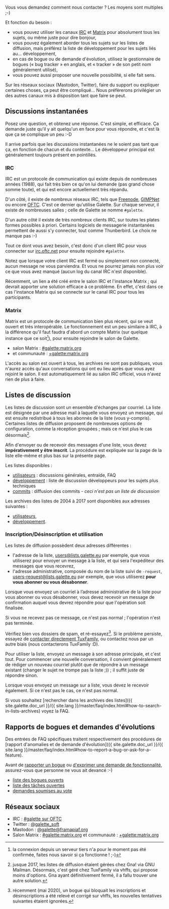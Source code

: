 Vous vous demandez comment nous contacter ? Les moyens sont multiples ;-)

Et fonction du besoin :

* vous pouvez utiliser les canaux [IRC](#irc) et [Matrix](#matrix) pour absolument tous les sujets, ou même juste pour dire bonjour,
* vous pouvez également aborder tous les sujets sur les listes de diffusion, mais préférez la liste de développement pour les sujets liés au... développement,
* en cas de bogue ou de demande d'évolution, utilisez le gestionnaire de bogues (« bug tracker » en anglais, et « tracker » de son petit nom généralement utilisé),
* vous pouvez aussi proposer une nouvelle possibilité, si elle fait sens.

Sur les réseaux sociaux (Mastodon, Twitter), faire du support ou expliquer certaines choses, ça peut être compliqué... Nous préfèrerons privilégier un des autres canaux mis à disposition tant que faire se peut.

## Discussions instantanées

Posez une question, et obtenez une réponse. C'est simple, et efficace. Ça demande juste qu'il y ait quelqu'un en face pour vous répondre, et c'est là que ça se complique un peu :-D 

Il arrive parfois que les discussions instantanées ne le soient pas tant que ça, en fonction de chacun et du contexte... Le développeur principal est généralement toujours présent en pointillés.

### IRC

IRC est un protocole de communication qui existe depuis de nombreuses années (1988), qui fait très bien ce qu'on lui demande (pas grand chose somme toute), et qui est encore actuellement très répandu.

D'un côté, il existe de nombreux réseaux IRC, tels que [Freenode](https://freenode.net), [GIMPNet](https://www.gimp.org/) ou encore [OFTC](https://oftc.net). C'est ce dernier qu'utilise Galette. Sur chaque serveur, il existe de nombreuses salles ; celle de Galette se nomme `#galette`.

D'un autre côté il existe de très nombreux clients IRC, sur toutes les plates formes possibles à priori. Certains logiciels de messagerie instantanées permettent de aussi s'y connecter, tout comme Thunberbird. Le choix ne manque pas :-)

Tout ce dont vous avez besoin, c'est donc d'un client IRC pour vous connecter sur [irc.oftc.net](irc://irc.oftc.net) pour ensuite rejoindre `#galette`.

Notez que lorsque votre client IRC est fermé ou simplement non connecté, aucun message ne vous parviendra. Et vous ne pourrez jamais non plus voir ce que vous avez manqué (aucun log du canal IRC n'est disponible).

Récemment, un lien a été créé entre le salon IRC et l'instance Matrix ; qui devrait apporter une solution efficace à ce problème. En effet, c'est dans ce cas l'instance Matrix qui se connecte sur le canal IRC pour tous les participants.

### Matrix

Matrix est un protocole de communication bien plus récent, qui se veut ouvert et très interopérable. Le fonctionnement est un peu similaire à IRC, à la différence qu'il faut faudra d'abord un compte Matrix (sur quelque instance que ce soit[^1]), pour ensuite rejoindre le salon de Galette.

* salon Matrix : [#galette:matrix.org](https://matrix.to/#/#galette:matrix.org)
* et communauté : [+galette:matrix.org](https://matrix.to/#/+galette:matrix.org)

L'accès au salon est ouvert à tous, les archives ne sont pas publiques, vous n'aurez accès qu'aux conversations qui ont eu lieu après que vous ayez rejoint le salon.
Il est automatiquement lié au salon IRC officiel, vous n'avez rien de plus à faire.

[^1]: la connexion depuis un serveur tiers n'a pour le moment pas été confirmée, faites nous savoir si ça fonctionne ! ;-)

## Listes de discussion

Les listes de discussion sont un ensemble d'échanges par courriel. La liste est désignée par une adresse mail à laquelle vous envoyez un message, qui est ensuite redistribué à tous les abonnés de la liste (vous y-compris). Certaines listes de diffusion proposent de nombreuses options de configuration, comme la réception groupées ; mais ce n'est plus le cas désormais[^gna].

Afin d'envoyer ou de recevoir des messages d'une liste, vous devez **impérativement y être inscrit**. La procédure est expliquée sur la page de la liste elle-même et plus bas sur la présente page.

Les listes disponibles :

* [utilisateurs](https://listengine.tuxfamily.org/lists.galette.eu/users/) : discussions générales, entraide, FAQ
* [développement](https://listengine.tuxfamily.org/lists.galette.eu/devel) : liste de discussion développeurs pour les sujets plus techniques
* [commits](https://listengine.tuxfamily.org/lists.galette.eu/commits/) : diffusion des commits - *ceci n'est pas un liste de discussion*

Les archives des listes de 2004 à 2017 sont disponibles aux adresses suivantes :

* [utilisateurs](http://download.tuxfamily.org/galette/listes-galette/mail.gna.org/assets/images/galette-discussion/index.html),
* [développement](http://download.tuxfamily.org/galette/listes-galette/mail.gna.org/assets/images/galette-devel/index.html).

### Inscription/Désinscription et utilisation

Les listes de diffusion possèdent deux adresses différentes :

* l'adresse de la liste, <users@lists.galette.eu> par exemple, que vous utiliserez pour envoyer un message à la liste, et qui sera l'expéditeur des messages que vous recevrez,
* l'adresse administrative, composée du nom de la liste suivi de `-request`, <users-request@lists.galette.eu> par exemple, que vous utiliserez **pour vous abonner ou vous désabonner**.

Lorsque vous envoyez un courriel à l’adresse administrative de la liste pour vous abonner ou vous désabonner, vous devez recevoir un message de confirmation auquel vous devrez répondre pour que l'opération soit finalisée.

Si vous ne recevez pas ce message, ce n'est pas normal ; l'opération n'est pas terminée.

Vérifiez bien vos dossiers de spam, et ré-essayez[^buglist]. Si le problème persiste, essayez de [contacter directement TuxFamily](https://www.tuxfamily.org/fr/contact), ou contactez nous par un autre biais (nous contacterons TuxFamily :D).

Pour utiliser la liste, envoyez un message à son adresse principale, et c'est tout. Pour commencer une nouvelle conversation, il convient généralement de rédiger un nouveau courriel plutôt que de répondre à un message existant (changer le sujet ne trompe pas la liste ;)) ; il suffit juste de répondre sinon.

Lorsque vous envoyez un message sur a liste, vous devez le recevoir également. Si ce n'est pas le cas, ce n'est pas normal.

Si vous souhaitez [rechercher dans les archives des listes]({{ site.galette.doc_url }}/{{ site.lang }}/master/faq/index.html#how-to-search-in-lists-archives) voyez la FAQ.

[^gna]: jusque 2017, les listes de diffusion étaient gérées chez Gna! via GNU Mailman. Désormais, c'est géré chez TuxFamily via vhffs, qui propose moins d'options. Gna ayant définitivement fermé, il a fallu trouver une autre solution.
[^buglist]: récemment (mai 2020), un bogue qui bloquait les inscriptions et désinscriptions a été relevé et corrigé sur vhffs, les nouvelles tentatives suivantes étaient ignorées.

## Rapports de bogues et demandes d'évolutions

Des entrées de FAQ spécifiques traitent respectivement des procédures de [rapport d'anomalies et de demande d'évolution]({{ site.galette.doc_url }}/{{ site.lang }}/master/faq/index.html#how-to-report-a-bug-or-ask-for-a-feature).

Avant de [rapporter un bogue](https://bugs.galette.eu/projects/galette) ou [d'exprimer une demande de fonctionnalité](https://bugs.galette.eu/projects/galette/), assurez-vous que personne ne vous ait devancé :-)

* [liste des bogues ouverts](https://bugs.galette.eu/projects/galette/issues?query_id=2)
* [liste des tâches ouvertes](https://bugs.galette.eu/projects/galette/issues?query_id=3)
* [demandes soumises au vote](https://vote.galette.eu)

## Réseaux sociaux

* IRC : [#galette sur OFTC](irc://irc.oftc.net/#galette)
* Twitter : [@galette_soft](https://twitter.com/galette_soft)
* Mastodon : [@galette@framapiaf.org](https://framapiaf.org/@galette)
* Salon Matrix : [#galette:matrix.org](https://matrix.to/#/#galette:matrix.org) et communauté : [+galette:matrix.org](https://matrix.to/#/+galette:matrix.org)
